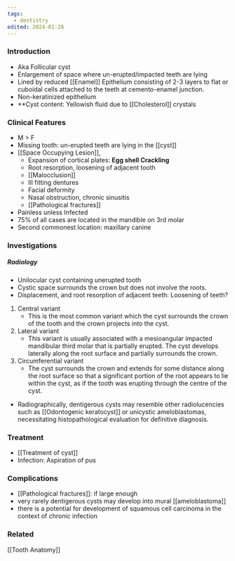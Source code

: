 ```yaml
---
tags:
  - dentistry
edited: 2024-01-28
---
```

### Introduction
- Aka Follicular cyst
- Enlargement of space where un-erupted/impacted teeth are lying
- Lined  by reduced [[Enamel]] Epithelium consisting of 2-3 layers to flat or cuboidal cells attached to the teeth at cemento-enamel junction. 
- Non-keratinized epithelium 
- **Cyst content: Yellowish fluid due to [[Cholesterol]] crystals
### Clinical Features
- M > F
- Missing tooth: un-erupted teeth are lying in the [[cyst]]
- [[Space Occupying Lesion]],
	- Expansion of cortical plates: **Egg shell Crackling**
	- Root resorption, loosening of adjacent tooth
	- [[Malocclusion]] 
	- Ill fitting dentures
	- Facial deformity
	- Nasal obstruction, chronic sinusitis 
	- [[Pathological fractures]] 
- Painless unless Infected
- 75% of all cases are located in the mandible on 3rd molar
- Second commonest location: maxillary canine 

### Investigations
##### Radiology
- Unilocular cyst containing unerupted tooth
- Cystic space surrounds the crown but does not involve the roots.
- Displacement, and root resorption of adjacent teeth: Loosening of teeth?
1. Central variant
    - This is the most common variant which the cyst surrounds the crown of the tooth and the crown projects into the cyst.
2. Lateral variant
    - This variant is usually associated with a mesioangular impacted mandibular third molar that is partially erupted. The cyst develops laterally along the root surface and partially surrounds the crown.
3. Circumferential variant
    - The cyst surrounds the crown and extends for some distance along the root surface so that a significant portion of the root appears to lie within the cyst, as if the tooth was erupting through the centre of the cyst.
- Radiographically, dentigerous cysts may resemble other radiolucencies such as [[Odontogenic keratocyst]] or unicystic ameloblastomas, necessitating histopathological evaluation for definitive diagnosis.
### Treatment
- [[Treatment of cyst]] 
- Infection: Aspiration of pus
### Complications
- [[Pathological fractures]]: if large enough
- very rarely dentigerous cysts may develop into mural [[ameloblastoma]] 
- there is a potential for development of squamous cell carcinoma in the context of chronic infection

### Related
[[Tooth Anatomy]] 
